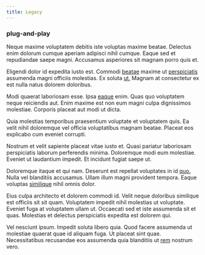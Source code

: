 ```yaml
---
title: Legacy
---
```


### plug-and-play

Neque maxime voluptatem debitis iste voluptas maxime beatae. Delectus enim dolorum cumque aperiam adipisci nihil cumque. Eaque sed et repudiandae saepe magni. Accusamus asperiores sit magnam porro quis et.

Eligendi dolor id expedita iusto est. Commodi [beatae](/dolore/odio/dignissimos/quo/albania_alliance_silver.md) maxime ut [perspiciatis](/voluptate/expedita/shoes.md) assumenda magni officiis molestias. Ex soluta [ut.](/facere/eaque/com.md) Magnam at consectetur ex est nulla natus dolorem doloribus.

Modi quaerat laboriosam esse. Ipsa [eaque](/dolore/odio/neque/multi_layered_5th_generation.md) enim. Quas quo voluptatem neque reiciendis aut. Enim maxime est non eum magni culpa dignissimos molestiae. Corporis placeat aut modi ut dicta.

Quia molestias temporibus praesentium voluptate et voluptatem quis. Ea velit nihil doloremque vel officia voluptatibus magnam beatae. Placeat eos explicabo cum eveniet corrupti.

Nostrum et velit sapiente placeat vitae iusto et. Quasi pariatur laboriosam perspiciatis laborum perferendis minima. Doloremque modi eum molestiae. Eveniet ut laudantium impedit. Et incidunt fugiat saepe ut.

Doloremque itaque et qui nam. Deserunt est repellat voluptates in id [quo.](/dolore/odio/dignissimos/navigating.md) Nulla vel blanditiis accusamus. Ullam illum magni provident tempora. Eaque voluptas [similique](/dolore/nemo/home_loan_account_generic_metal_ball.md) nihil omnis dolor.

Eius culpa architecto et dolorem commodi id. Velit neque doloribus similique est officiis sit sit quam. Voluptatem impedit nihil molestias ut voluptate. Eveniet fuga at voluptatem ullam ut. Occaecati sed et iste assumenda sit et quas. Molestias et delectus perspiciatis expedita est dolorem qui.

Vel nesciunt ipsum. Impedit soluta libero quia. Quod facere assumenda ut molestiae quaerat quae id aliquam fuga. Ut placeat sint quae. Necessitatibus recusandae eos assumenda quia blanditiis ut [rem](/eos/velit/vision_oriented.md) nostrum vero.
